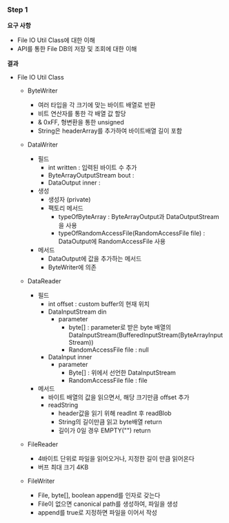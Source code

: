 ### Step 1

**요구 사항** 

- File IO Util Class에 대한 이해
- API를 통한 File DB의 저장 및 조회에 대한 이해

**결과**

- File IO Util Class

  - ByteWriter
    - 여러 타입을 각 크기에 맞는 바이트 배열로 반환
    - 비트 연산자를 통한 각 배열 값 할당
    - & 0xFF, 형변환을 통한 unsigned 
    - String은 headerArray를 추가하여 바이트배열 길이 포함
  - DataWriter
    - 필드
      - int written : 입력된 바이트 수 추가
      - ByteArrayOutputStream bout :
      - DataOutput inner : 
    - 생성
      - 생성자 (private)
      - 팩토리 메서드
        - typeOfByteArray : ByteArrayOutput과 DataOutputStream을 사용
        - typeOfRandomAccessFile(RandomAccessFile file) : DataOutput에 RandomAccessFile 사용
    - 메서드
      - DataOutput에 값을 추가하는 메서드
      - ByteWriter에 의존

  - DataReader
    - 필드
      - int offset : custom buffer의 현재 위치
      - DataInputStream din
        - parameter
          - byte[] : parameter로 받은 byte 배열의 DataInputStream(BufferedInputStream(ByteArrayInputStream))
          - RandomAccessFile file : null
      - DataInput inner
        - parameter
          - Byte[] : 위에서 선언한 DataInputStream
          - RandomAccessFile file : file
    - 메서드
      - 바이트 배열의 값을 읽으면서, 해당 크기만큼 offset 추가
      - readString
        - header값을 읽기 위해 readInt 후 readBlob
        - String의 길이만큼 읽고 byte배열 return
        - 길이가 0일 경우 EMPTY("") return
  - FileReader
    - 4바이트 단위로 파일을 읽어오거나, 지정한 길이 만큼 읽어온다
    - 버프 최대 크기 4KB
  - FileWriter
    - File, byte[], boolean append를 인자로 갖는다
    - File이 없으면 canonical path를 생성하여, 파일을 생성
    - append를 true로 지정하면 파일을 이어서 작성
